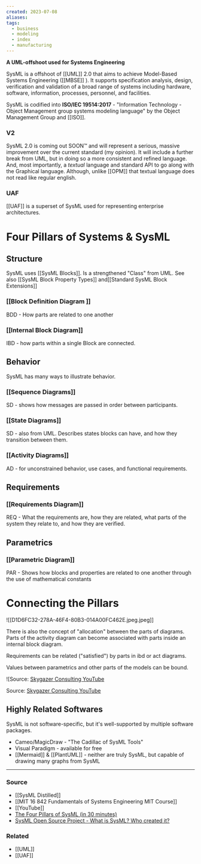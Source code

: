 ```yaml
---
created: 2023-07-08
aliases: 
tags:
  - business
  - modeling
  - index
  - manufacturing
---
```

**A UML-offshoot used for Systems Engineering**

SysML is a offshoot of [[UML]] 2.0 that aims to achieve Model-Based Systems Engineering ([[MBSE]] ). It supports specification analysis, design, verification and validation of a broad range of systems including hardware, software, information, processes, personnel, and facilities.

SysML is codified into **ISO/IEC 19514:2017** - "Information Technology - Object Management group systems modeling language" by the Object Management Group and [[ISO]].
### V2
SysML 2.0 is coming out SOON™️ and will represent a serious, massive improvement over the current standard (my opinion). It will include a further break from UML, but in doing so a more consistent and refined language. And, most importantly, a *textual* language and standard API to go along with the Graphical language. Although, unlike [[OPM]] that textual language does not read like regular english.

### UAF
[[UAF]] is a superset of SysML used for representing enterprise architectures.

# Four Pillars of Systems & SysML

## Structure

SysML uses [[SysML Blocks]]. Is a strengthened "Class" from UML. See also [[SysML Block Property Types]] and[[Standard SysML Block Extensions]] 

### [[Block Definition Diagram ]] 

BDD - How parts are related to one another

### [[Internal Block Diagram]] 

IBD - how parts within a single Block are connected.

## Behavior

SysML has many ways to illustrate behavior.

### [[Sequence Diagrams]] 

SD - shows how messages are passed in order between participants.

### [[State Diagrams]] 

SD - also from UML. Describes states blocks can have, and how they transition between them.

### [[Activity Diagrams]] 

AD - for unconstrained behavior, use cases, and functional requirements.

## Requirements

### [[Requirements Diagram]] 

REQ - What the requirements are, how they are related, what parts of the system they relate to, and how they are verified.

## Parametrics

### [[Parametric Diagram]] 

PAR - Shows how blocks and properties are related to one another through the use of mathematical constants

# Connecting the Pillars

![[D1D6FC32-278A-46F4-80B3-014A00FC462E.jpeg.jpeg]]

There is also the concept of "allocation" between the parts of diagrams. Parts of the activity diagram can become associated with parts inside an internal block diagram.

Requirements can be related ("satisfied") by parts in ibd or act diagrams.

Values between parametrics and other parts of the models can be bound.

![Source: [Skygazer Consulting YouTube](https://youtu.be/998UznK9ogY)

Source: [Skygazer Consulting YouTube](https://youtu.be/998UznK9ogY)

## Highly Related Softwares

SysML is not software-specific, but it's well-supported by multiple software packages.

- Cameo/MagicDraw - "The Cadillac of SysML Tools"
- Visual Paradigm - available for free
- [[Mermaid]] & [[PlantUML]] - neither are truly SysML, but capable of drawing many graphs from SysML

---

### Source
- [[SysML Distilled]]
- [[MIT 16 842 Fundamentals of Systems Engineering MIT Course]]
- [[YouTube]]
- [The Four Pillars of SysML (in 30 minutes)](https://youtu.be/998UznK9ogY)
- [SysML Open Source Project - What is SysML? Who created it?](https://sysml.org/)

### Related
- [[UML]]
- [[UAF]]